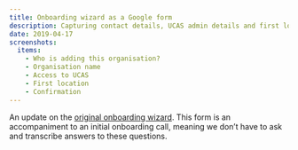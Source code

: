 ```yaml
---
title: Onboarding wizard as a Google form
description: Capturing contact details, UCAS admin details and first location
date: 2019-04-17
screenshots:
  items:
    - Who is adding this organisation?
    - Organisation name
    - Access to UCAS
    - First location
    - Confirmation
---
```


An update on the [original onboarding wizard](/publish-teacher-training-courses/onboarding-wizard). This form is an accompaniment to an initial onboarding call, meaning we don’t have to ask and transcribe answers to these questions.
